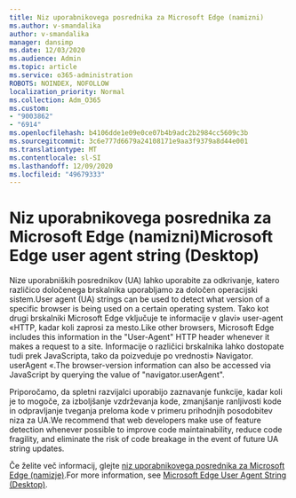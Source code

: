 ```yaml
---
title: Niz uporabnikovega posrednika za Microsoft Edge (namizni)
ms.author: v-smandalika
author: v-smandalika
manager: dansimp
ms.date: 12/03/2020
ms.audience: Admin
ms.topic: article
ms.service: o365-administration
ROBOTS: NOINDEX, NOFOLLOW
localization_priority: Normal
ms.collection: Adm_O365
ms.custom:
- "9003862"
- "6914"
ms.openlocfilehash: b4106dde1e09e0ce07b4b9adc2b2984cc5609c3b
ms.sourcegitcommit: 3c6e777d6679a24108171e9aa3f9379a8d44e001
ms.translationtype: MT
ms.contentlocale: sl-SI
ms.lasthandoff: 12/09/2020
ms.locfileid: "49679333"
---
```

# <a name="microsoft-edge-user-agent-string-desktop"></a><span data-ttu-id="f559b-102">Niz uporabnikovega posrednika za Microsoft Edge (namizni)</span><span class="sxs-lookup"><span data-stu-id="f559b-102">Microsoft Edge user agent string (Desktop)</span></span>

<span data-ttu-id="f559b-103">Nize uporabniških posrednikov (UA) lahko uporabite za odkrivanje, katero različico določenega brskalnika uporabljamo za določen operacijski sistem.</span><span class="sxs-lookup"><span data-stu-id="f559b-103">User agent (UA) strings can be used to detect what version of a specific browser is being used on a certain operating system.</span></span> <span data-ttu-id="f559b-104">Tako kot drugi brskalniki Microsoft Edge vključuje te informacije v glavi» user-agent «HTTP, kadar koli zaprosi za mesto.</span><span class="sxs-lookup"><span data-stu-id="f559b-104">Like other browsers, Microsoft Edge includes this information in the "User-Agent" HTTP header whenever it makes a request to a site.</span></span> <span data-ttu-id="f559b-105">Informacije o različici brskalnika lahko dostopate tudi prek JavaScripta, tako da poizveduje po vrednosti» Navigator. userAgent «.</span><span class="sxs-lookup"><span data-stu-id="f559b-105">The browser-version information can also be accessed via JavaScript by querying the value of "navigator.userAgent".</span></span>

<span data-ttu-id="f559b-106">Priporočamo, da spletni razvijalci uporabijo zaznavanje funkcije, kadar koli je to mogoče, za izboljšanje vzdrževanja kode, zmanjšanje ranljivosti kode in odpravljanje tveganja preloma kode v primeru prihodnjih posodobitev niza za UA.</span><span class="sxs-lookup"><span data-stu-id="f559b-106">We recommend that web developers make use of feature detection whenever possible to improve code maintainability, reduce code fragility, and eliminate the risk of code breakage in the event of future UA string updates.</span></span>

<span data-ttu-id="f559b-107">Če želite več informacij, glejte [niz uporabnikovega posrednika za Microsoft Edge (namizje)](https://docs.microsoft.com/microsoft-edge/web-platform/user-agent-string).</span><span class="sxs-lookup"><span data-stu-id="f559b-107">For more information, see [Microsoft Edge User Agent String (Desktop)](https://docs.microsoft.com/microsoft-edge/web-platform/user-agent-string).</span></span>